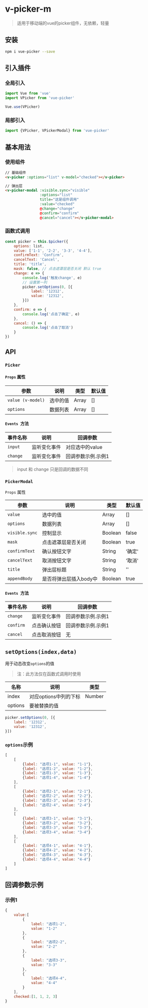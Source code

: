 # v-picker-m

> 适用于移动端的vue的picker组件，无依赖，轻量

## 安装

```sh
npm i vue-picker --save
```

## 引入插件

### 全局引入

``` js
import Vue from 'vue'
import VPicker from 'vue-picker'

Vue.use(VPicker)
```

### 局部引入

```js
import {VPicker, VPickerModal} from 'vue-picker'
```

## 基本用法

### 使用组件

```html
// 基础组件
<v-picker :options="list" v-model="checked"></v-picker>

// 弹出层
<v-picker-modal :visible.sync="visible"
                :options="list"
                title="这是组件调用"
                :value="checked"
                @change="change"
                @confirm="confirm"
                @cancel="cancel"></v-picker-modal>
```

### 函数式调用

``` js
const picker = this.$picker({
    options: list,
    value: ['1-1', '2-2', '3-3', '4-4'],
    confirmText: 'Confirm',
    cancelText: 'Cancel',
    title: 'title',
    mask: false, // 点击遮罩层是否关闭 默认 true
    change: e => {
        console.log('触发change', e)
        // 设置第一列
        picker.setOptions(0, [{
            label: '12312',
            value: '12312',
        }])
    },
    confirm: e => {
        console.log('点击了确定', e)
    },
    cancel: () => {
        console.log('点击了取消')
    }
})
```

## API

### `Picker`

#### `Props` 属性

| 参数              | 说明     | 类型  | 默认值 |
| ----------------- | -------- | ----- | ------ |
| `value (v-model)` | 选中的值 | Array | []     |
| `options`         | 数据列表 | Array | []     |

#### `Events `方法

| 事件名称 | 说明         | 回调参数           |
| -------- | ------------ | ------------------ |
| `input`  | 监听变化事件 | 对应选中的value    |
| `change` | 监听变化事件 | 回调参数示例.示例1 |

> input 和 change 只是回调的数据不同

### `PickerModal`

`Props` 属性

| 参数           | 说明                   | 类型    | 默认值 |
| -------------- | ---------------------- | ------- | ------ |
| `value`        | 选中的值               | Array   | []     |
| `options`      | 数据列表               | Array   | []     |
| `visible.sync` | 控制显示               | Boolean | false  |
| `mask`         | 点击遮罩层是否关闭     | Boolean | true   |
| `confirmText`  | 确认按钮文字           | String  | '确定' |
| `cancelText`   | 取消按钮文字           | String  | '取消' |
| `title`        | 弹出层标题             | String  | ''     |
| `appendBody`   | 是否将弹出层插入body中 | Boolean | true   |

#### `Events `方法

| 事件名称  | 说明         | 回调参数           |
| --------- | ------------ | ------------------ |
| `change`  | 监听变化事件 | 回调参数示例.示例1 |
| `confirm` | 点击确认按钮 | 回调参数示例.示例1 |
| `cancel`  | 点击取消按钮 | 无                 |

## `setOptions(index,data)`

用于动态改变`options`的值

>  注：此方法仅在函数式调用时使用

| 名称    | 说明                  | 类型   |
| ------- | --------------------- | ------ |
| index   | 对应options中列的下标 | Number |
| options | 要被替换的值          |        |

```js
picker.setOptions(0, [{
    label: '12312',
    value: '12312', 
}])
```

### `options`示例

```js
[
    [
        {label: "选项1-1", value: "1-1"},
        {label: "选项1-2", value: "1-2"},
        {label: "选项1-3", value: "1-3"},
        {label: "选项1-4", value: "1-4"}
    ],
    [
        {label: "选项2-1", value: "2-1"},
        {label: "选项2-2", value: "2-2"},
        {label: "选项2-3", value: "2-3"},
        {label: "选项2-4", value: "2-4"}
    ],
    [
        {label: "选项3-1", value: "3-1"},
        {label: "选项3-2", value: "3-2"},
        {label: "选项3-3", value: "3-3"},
        {label: "选项3-4", value: "3-4"}
    ],
    [
        {label: "选项4-1", value: "4-1"},
        {label: "选项4-2", value: "4-2"},
        {label: "选项4-3", value: "4-3"},
        {label: "选项4-4", value: "4-4"}
    ]
]
```

## 回调参数示例

### 示例1

``` js
{
    value:[
        {
            label: "选项1-2",
            value: "1-2"
        },
        {
            label: "选项2-2",
            value: "2-2"
        },
        {
            label: "选项3-3",
            value: "3-3"
        },
        {
            label: "选项4-4",
            value: "4-4"
        }
    ],
    checked:[1, 1, 2, 3]
}
```



